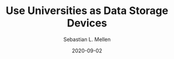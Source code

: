 ---
title: Use Universities as Data Storage Devices
description: Hello World
date: 2020-09-02
author: Sebastian L. Mellen
tags:
  - hello
---